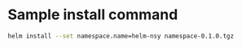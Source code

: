 # Sample install command

```bash
helm install --set namespace.name=helm-nsy namespace-0.1.0.tgz
```